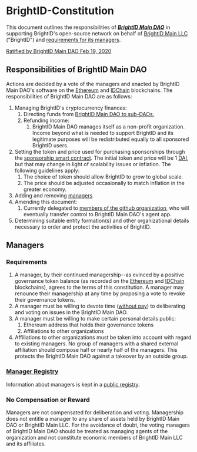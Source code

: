# BrightID-Constitution
This document outlines the responsibilities of ***[BrightID Main DAO](https://docs.google.com/document/d/1F8rrUcrAIsKEVmxvfx8sLf2JyqAmtoAmfssDwZ0b2TM)*** in supporting BrightID's open-source network on behalf of [BrightID Main LLC](https://drive.google.com/file/d/1WT04CNV_VnKUHMSNzwFQALnaDNYvWP5g) ("BrightID") and [requirements for its managers](#requirements).

[Ratified by BrightID Main DAO Feb 19, 2020](https://client.aragon.org/#/brightid/0xe30d9338e3ef73797bbb9ab912db740cc65e304a/vote/58)

## Responsibilities of BrightID Main DAO
Actions are decided by a vote of the managers and enacted by BrightID Main DAO's software on the [Ethereum](https://client.aragon.org/#/brightid) and [IDChain](https://aragon.idchain.one/#/brightid) blockchains. The responsibilities of BrightID Main DAO are as follows:

1. Managing BrightID's cryptocurrency finances:
    1. Directing funds from [BrightID Main DAO to sub-DAOs.](https://docs.google.com/document/d/1F8rrUcrAIsKEVmxvfx8sLf2JyqAmtoAmfssDwZ0b2TM)
    1. Refunding income:
        1. BrightID Main DAO manages itself as a non-profit organization. Income beyond what is needed to support BrightID and its legitimate purposes will be redistributed equally to all sponsored BrightID users. 
1. Setting the token and price used for purchasing sponsorships through the [sponsorship smart contract](https://github.com/BrightID/Sponsorship-Subscriptions-SmartContracts). The initial token and price will be 1 [DAI](https://makerdao.com/en/), but that may change in light of scalability issues or inflation. The following guidelines apply:
    1. The choice of token should allow BrightID to grow to global scale.
    1. The price should be adjusted occasionally to match inflation in the greater economy.
1. Adding and removing [managers](#membership)
1. Amending this document:
    1. Currently delegated to [members of the github organization](https://github.com/orgs/BrightID/people), who will eventually transfer control to BrightID Main DAO's agent app.
1. Determining suitable entity formation(s) and other organizational details necessary to order and protect the activities of BrightID.

## Managers
### Requirements
1. A manager, by their continued managership--as evinced by a positive governance token balance (as recorded on the [Ethereum](https://client.aragon.org/#/brightid/0x983dd5e5ce0f33774f49666e00d6a820ff8d8a07) and [IDChain](https://aragon.idchain.one/#/brightid/0xf952e884b5a5686c39cdc84404dcace96b1718f6) blockchains), agrees to the terms of this constitution. A manager may renounce their managership at any time by proposing a vote to revoke their governance tokens.
1. A manager must be willing to devote time ([without pay](#no-compensation-or-reward)) to deliberating and voting on issues in the BrightID Main DAO.
1. A manager must be willing to make certain personal details public:
    1. Ethereum address that holds their governance tokens
    1. Affiliations to other organizations
1. Affiliations to other organizations must be taken into account with regard to existing managers. No group of managers with a shared external affiliation should compose half or nearly half of the managers. This protects the BrightID Main DAO against a takeover by an outside group.
### [Manager Registry](https://docs.google.com/spreadsheets/d/1z75VFvDPQK5oFmqpQ8vE_KUkHUSKdobNCchQR-gtPec)
Information about managers is kept in a [public registry](https://docs.google.com/spreadsheets/d/1z75VFvDPQK5oFmqpQ8vE_KUkHUSKdobNCchQR-gtPec). 
### No Compensation or Reward
Managers are not compensated for deliberation and voting. Managership does not entitle a manager to any share of assets held by BrightID Main DAO or BrightID Main LLC. For the avoidance of doubt, the voting managers of BrightID Main DAO should be treated as managing agents of the organization and not constitute economic members of BrightID Main LLC and its affiliates.
